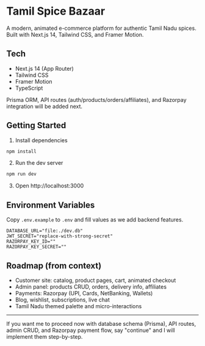 # Tamil Spice Bazaar

A modern, animated e-commerce platform for authentic Tamil Nadu spices. Built with Next.js 14, Tailwind CSS, and Framer Motion.

## Tech
- Next.js 14 (App Router)
- Tailwind CSS
- Framer Motion
- TypeScript

Prisma ORM, API routes (auth/products/orders/affiliates), and Razorpay integration will be added next.

## Getting Started

1. Install dependencies
```bash
npm install
```

2. Run the dev server
```bash
npm run dev
```

3. Open http://localhost:3000

## Environment Variables
Copy `.env.example` to `.env` and fill values as we add backend features.

```
DATABASE_URL="file:./dev.db"
JWT_SECRET="replace-with-strong-secret"
RAZORPAY_KEY_ID=""
RAZORPAY_KEY_SECRET=""
```

## Roadmap (from context)
- Customer site: catalog, product pages, cart, animated checkout
- Admin panel: products CRUD, orders, delivery info, affiliates
- Payments: Razorpay (UPI, Cards, NetBanking, Wallets)
- Blog, wishlist, subscriptions, live chat
- Tamil Nadu themed palette and micro-interactions

---

If you want me to proceed now with database schema (Prisma), API routes, admin CRUD, and Razorpay payment flow, say "continue" and I will implement them step-by-step.
